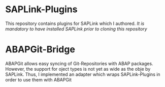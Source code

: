 # SAPLink-Plugins
This repository contains plugins for SAPLink which I authored. 
*It is mandatory to have installed SAPLink prior to cloning this repository*

# ABAPGit-Bridge
ABAPGit allows easy syncing of Git-Repositories with ABAP packages. 
However, the support for oject types is not yet as wide as the obje by SAPLink.
Thus, I implemented an adapter which wraps SAPLink-Plugins in order to use them with ABAPGit
